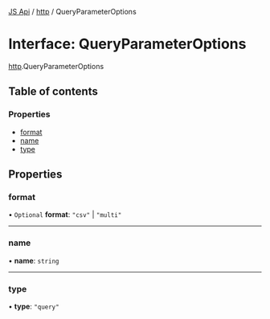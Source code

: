 [JS Api](../index.md) / [http](../modules/http.md) / QueryParameterOptions

# Interface: QueryParameterOptions

[http](../modules/http.md).QueryParameterOptions

## Table of contents

### Properties

- [format](http.QueryParameterOptions.md#format)
- [name](http.QueryParameterOptions.md#name)
- [type](http.QueryParameterOptions.md#type)

## Properties

### format

• `Optional` **format**: ``"csv"`` \| ``"multi"``

___

### name

• **name**: `string`

___

### type

• **type**: ``"query"``
